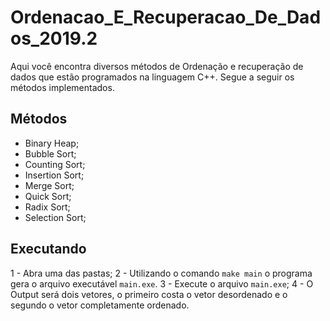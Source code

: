 # Ordenacao_E_Recuperacao_De_Dados_2019.2

Aqui você encontra diversos métodos de Ordenação e recuperação de dados que estão programados na linguagem C++. Segue a seguir os métodos implementados.

## Métodos

- Binary Heap;
- Bubble Sort;
- Counting Sort;
- Insertion Sort;
- Merge Sort;
- Quick Sort;
- Radix Sort;
- Selection Sort;

## Executando

1 - Abra uma das pastas;
2 - Utilizando o comando `make main` o programa gera o arquivo executável `main.exe`.
3 - Execute o arquivo `main.exe`;
4 - O Output será dois vetores, o primeiro costa o vetor desordenado e o segundo o vetor completamente ordenado.

